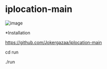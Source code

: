 # iplocation-main



![image](https://user-images.githubusercontent.com/107787017/225014462-634c18ea-d524-4077-8783-8f12f11c33ff.png)






*Installation




https://github.com/Jokergazaa/iplocation-main


cd run


./run
